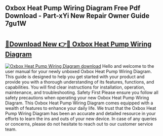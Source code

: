 ## Oxbox Heat Pump Wiring Diagram Free Pdf Download - Part-xYi New Repair Owner Guide 7gu1W

# <h2><a href="http://dfsyl1.blite.top/?on=Oxbox+Heat+Pump+Wiring+Diagram">🔗Download New 👉🔴 Oxbox Heat Pump Wiring Diagram</a></h2>

[![Oxbox Heat Pump Wiring Diagram download](https://i.imgur.com/lujVjoI.png)](http://dfsyl1.blite.top/?on=Oxbox+Heat+Pump+Wiring+Diagram)
Hello and welcome to the user manual for your newly unboxed Oxbox Heat Pump Wiring Diagram. This guide is designed to help you get started with your product and provide you with a thorough understanding of its features, functions, and capabilities. You will find clear instructions for installation, operation, maintenance, and troubleshooting. Safety First Please ensure you follow all safety precautions when operating your new Oxbox Heat Pump Wiring Diagram. This Oxbox Heat Pump Wiring Diagram comes equipped with a wealth of features to enhance your daily life. We trust that the Oxbox Heat Pump Wiring Diagram has been an accurate and detailed resource in your efforts to learn the ins and outs of your new device. In case of any queries or concerns, please do not hesitate to reach out to our customer service team.
